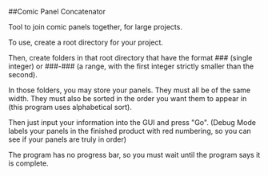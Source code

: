 ##Comic Panel Concatenator

Tool to join comic panels together, for large projects.

To use, create a root directory for your project.

Then, create folders in that root directory that have the format ### (single integer) or ###-### (a range, with the first integer strictly smaller than the second).

In those folders, you may store your panels. They must all be of the same width. They must also be sorted in the order you want them to appear in (this program uses alphabetical sort).

Then just input your information into the GUI and press "Go". (Debug Mode labels your panels in the finished product with red numbering, so you can see if your panels are truly in order)

The program has no progress bar, so you must wait until the program says it is complete.
